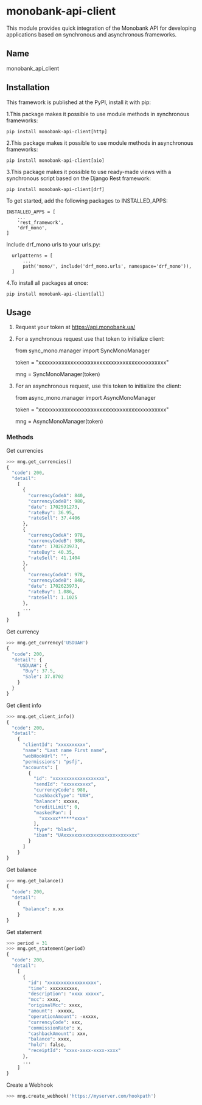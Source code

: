 # monobank-api-client
This module provides quick integration of the Monobank API for developing applications based on synchronous and asynchronous frameworks.

## Name
monobank_api_client

## Installation
This framework is published at the PyPI, install it with pip:

  1.This package makes it possible to use module methods in synchronous frameworks:

    pip install monobank-api-client[http]

  2.This package makes it possible to use module methods in asynchronous frameworks:

    pip install monobank-api-client[aio]

  3.This package makes it possible to use ready-made views with a synchronous script based on the Django Rest framework:

    pip install monobank-api-client[drf]

  To get started, add the following packages to INSTALLED_APPS:

    INSTALLED_APPS = [
        ...
        'rest_framework',
        'drf_mono',
    ]

  Include drf_mono urls to your urls.py:

      urlpatterns = [
          ...
          path('mono/', include('drf_mono.urls', namespace='drf_mono')),
      ]
  4.To install all packages at once:

    pip install monobank-api-client[all]

## Usage

1. Request your token at https://api.monobank.ua/
2. For a synchronous request use that token to initialize client:

    from sync_mono.manager import SyncMonoManager

    token = "xxxxxxxxxxxxxxxxxxxxxxxxxxxxxxxxxxxxxxxxxxxx"

    mng = SyncMonoManager(token)

3. For an asynchronous request, use this token to initialize the client:

    from async_mono.manager import AsyncMonoManager

    token = "xxxxxxxxxxxxxxxxxxxxxxxxxxxxxxxxxxxxxxxxxxxx"

    mng = AsyncMonoManager(token)

### Methods

Get currencies
```python
>>> mng.get_currencies()
{
  "code": 200,
  "detail":
    [
      {
        "currencyCodeA": 840,
        "currencyCodeB": 980,
        "date": 1702591273,
        "rateBuy": 36.95,
        "rateSell": 37.4406
      },
      {
        "currencyCodeA": 978,
        "currencyCodeB": 980,
        "date": 1702623973,
        "rateBuy": 40.35,
        "rateSell": 41.1404
      },
      {
        "currencyCodeA": 978,
        "currencyCodeB": 840,
        "date": 1702623973,
        "rateBuy": 1.086,
        "rateSell": 1.1025
      },
      ...
    ]
}
```

Get currency
```python
>>> mng.get_currency('USDUAH')
{
  "code": 200,
  "detail": {
    "USDUAH": {
      "Buy": 37.5,
      "Sale": 37.8702
    }
  }
}
```

Get client info
```python
>>> mng.get_client_info()
{
  "code": 200,
  "detail":
    {
      "clientId": "xxxxxxxxxx",
      "name": "Last name First name",
      "webHookUrl": "",
      "permissions": "psfj",
      "accounts": [
        {
          "id": "xxxxxxxxxxxxxxxxxxx",
          "sendId": "xxxxxxxxxx",
          "currencyCode": 980,
          "cashbackType": "UAH",
          "balance": xxxxx,
          "creditLimit": 0,
          "maskedPan": [
            "xxxxxx******xxxx"
          ],
          "type": "black",
          "iban": "UAxxxxxxxxxxxxxxxxxxxxxxxxxxx"
        }
      ]
    }
}
```

Get balance
```python
>>> mng.get_balance()
{
  "code": 200,
  "detail":
    {
      "balance": x.xx
    }
}
```

Get statement
```python
>>> period = 31
>>> mng.get_statement(period)
{
  "code": 200,
  "detail":
    [
      {
        "id": "xxxxxxxxxxxxxxxxxx",
        "time": xxxxxxxxxx,
        "description": "xxxx xxxxx",
        "mcc": xxxx,
        "originalMcc": xxxx,
        "amount": -xxxxx,
        "operationAmount": -xxxxx,
        "currencyCode": xxx,
        "commissionRate": x,
        "cashbackAmount": xxx,
        "balance": xxxx,
        "hold": false,
        "receiptId": "xxxx-xxxx-xxxx-xxxx"
      },
      ...
    ]
}
```

Create a Webhook
```python
>>> mng.create_webhook('https://myserver.com/hookpath')
```
